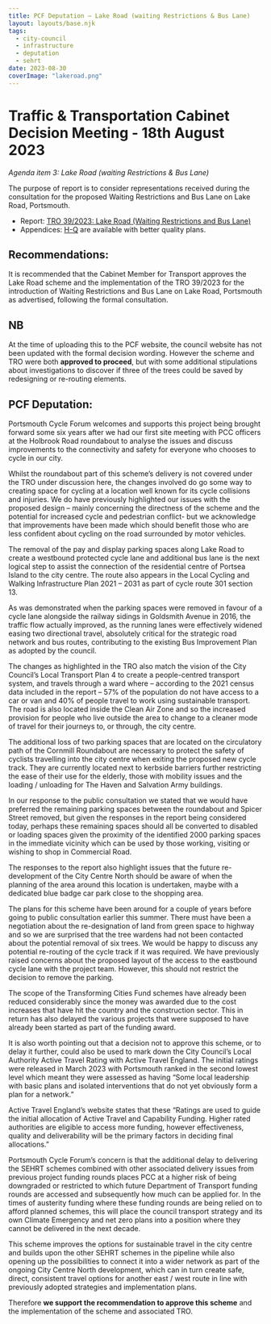 ```yaml
---
title: PCF Deputation – Lake Road (waiting Restrictions & Bus Lane)
layout: layouts/base.njk
tags:
  - city-council
  - infrastructure
  - deputation
  - sehrt
date: 2023-08-30
coverImage: "lakeroad.png"
---
```


# Traffic & Transportation Cabinet Decision Meeting - 18th August 2023

_Agenda item 3: Lake Road (waiting Restrictions & Bus Lane)_

The purpose of report is to consider representations received during the consultation for the proposed Waiting Restrictions and Bus Lane on Lake Road, Portsmouth.

* Report: [TRO 39/2023: Lake Road (Waiting Restrictions and Bus Lane)](https://democracy.portsmouth.gov.uk/documents/s47384/SEHRT%20Lake%20Road%20TRO%2039%20Waiting%20Restrictions%20and%20Bus%20Lane.pdf)
* Appendices: [H-Q](https://democracy.portsmouth.gov.uk/mgAi.aspx?ID=22315#mgDocuments) are available with better quality plans.

## Recommendations:

It is recommended that the Cabinet Member for Transport approves the Lake Road scheme and the implementation of the TRO 39/2023 for the introduction of Waiting Restrictions and Bus Lane on Lake Road, Portsmouth as advertised, following the formal consultation.

## NB

At the time of uploading this to the PCF website, the council website has not been updated with the formal decision wording.  However the scheme and TRO were both **approved to proceed**, but with some additional stipulations about investigations to discover if three of the trees could be saved by redesigning or re-routing elements.

## PCF Deputation:

Portsmouth Cycle Forum welcomes and supports this project being brought forward some six years after we had our first site meeting with PCC officers at the Holbrook Road roundabout to analyse the issues and discuss improvements to the connectivity and safety for everyone who chooses  to cycle in our city.

Whilst the roundabout part of this scheme’s delivery is not covered under the TRO under discussion here, the changes involved do go some way to creating space for cycling at a location well known for its cycle collisions and injuries. We do have previously highlighted our issues with the proposed design – mainly concerning the directness of the scheme and the potential for increased cycle and pedestrian conflict- but we acknowledge that improvements have been made which should benefit those who are less confident about cycling on the road surrounded by motor vehicles.

The removal of the pay and display parking spaces along Lake Road to create a westbound protected cycle lane and additional bus lane is the next logical step to assist the connection of the residential centre of Portsea Island to the city centre.  The route also appears in the Local Cycling and Walking Infrastructure Plan 2021 – 2031 as part of cycle route 301 section 13.

As was demonstrated when the parking spaces were removed in favour of a cycle lane alongside the railway sidings in Goldsmith Avenue in 2016, the traffic flow actually improved, as the running lanes were effectively widened easing two directional travel, absolutely critical for the strategic road network and bus routes, contributing to the existing Bus Improvement Plan as adopted by the council.

The changes as highlighted in the TRO also match the vision of the City Council’s Local Transport Plan 4 to create a people-centred transport system, and travels through a ward where – according to the 2021 census data included in the report – 57% of the population do not have access to a car or van and 40% of people travel to work using sustainable transport.  The road is also located inside the Clean Air Zone and so the increased provision for people who live outside the area to change to a cleaner mode of travel for their journeys to, or through, the city centre.

The additional loss of two parking spaces that are located on the circulatory path of the Cornmill Roundabout are necessary to protect the safety of cyclists travelling into the city centre when exiting the proposed new cycle track.  They are currently located next to kerbside barriers further restricting the ease of their use for the elderly, those with mobility issues and the loading / unloading for The Haven and Salvation Army buildings.

In our response to the public consultation we stated that we would have preferred the remaining parking spaces between the roundabout and Spicer Street removed, but given the responses in the report being considered today, perhaps these remaining spaces should all be converted to disabled or loading spaces given the proximity of the identified 2000 parking spaces in the immediate vicinity which can be used by those working, visiting or wishing to shop in Commercial Road.

The responses to the report also highlight issues that the future re-development of the City Centre North should be aware of when the planning of the area around this location is undertaken, maybe with a dedicated blue badge car park close to the shopping area.

The plans for this scheme have been around for a couple of years before going to public consultation earlier this summer. There must have been a negotiation about the re-designation of land from green space to highway and so we are surprised that the tree wardens had not been contacted about the potential removal of six trees. We would be happy to discuss any potential re-routing of the cycle track if it was required. We have previously raised concerns about the proposed layout of the access to the eastbound cycle lane with the project team. However, this should not restrict the decision to remove the parking.

The scope of the Transforming Cities Fund schemes have already been reduced considerably since the money was awarded due to the cost increases that have hit the country and the construction sector. This in return has also delayed the various projects that were supposed to have already been started as part of the funding award.

It is also worth pointing out that a decision not to approve this scheme, or to delay it further, could also be used to mark down the City Council’s Local Authority Active Travel Rating with Active Travel England. The initial ratings were released in March 2023 with Portsmouth ranked in the second lowest level which meant they were assessed as having “Some local leadership with basic plans and isolated interventions that do not yet obviously form a plan for a network.”  

Active Travel England’s website states that these “Ratings are used to guide the initial allocation of Active Travel and Capability Funding. Higher rated authorities are eligible to access more funding, however effectiveness, quality and deliverability will be the primary factors in deciding final allocations.”

Portsmouth Cycle Forum’s concern is that the additional delay to delivering the SEHRT schemes combined with other associated delivery issues from previous project funding rounds places PCC at a higher risk of being downgraded or restricted to which future Department of Transport funding rounds are accessed and subsequently how much can be applied for.  In the times of austerity funding where these funding rounds are being relied on to afford planned schemes, this will place the council transport strategy and its own Climate Emergency and net zero plans into a position where they cannot be delivered in the next decade.

This scheme improves the options for sustainable travel in the city centre and builds upon the other SEHRT schemes in the pipeline while also opening up the possibilities to connect it into a wider network as part of the ongoing City Centre North development, which can in turn create safe, direct, consistent travel options for another east / west route in line with previously adopted strategies and implementation plans.

Therefore **we support the recommendation to approve this scheme** and the implementation of the scheme and associated TRO.  

